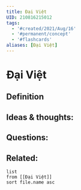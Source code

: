 ```yaml
---
title: Đại Việt
UID: 210816215012
tags:
  - '#created/2021/Aug/16'
  - '#permanent/concept'
  - '#flashcards'
aliases: [Đại Việt]
---
```

# Đại Việt

## Definition


## Ideas & thoughts:


## Questions:


## Related:
```dataview
list
from [[Đại Việt]]
sort file.name asc
```
